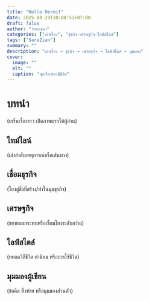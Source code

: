 ```yaml
---
title: "Hello Hermit"
date: 2025-08-29T10:08:51+07:00
draft: false
author: "วัยสนธยา"
categories: ["เล่าเรื่อง", "ธุรกิจ-เศรษฐกิจ-ไลฟ์สไตล์"]
tags: ["SaraZian"]
summary: ""
description: "เล่าเรื่อง → ธุรกิจ → เศรษฐกิจ → ไลฟ์สไตล์ → มุมมอง"
cover: 
  image: ""
  alt: ""
  caption: "ทุกเรื่องราวมีชีวิต"
---
```


# บทนำ
(เกริ่นเรื่องราว เปิดภาพแรกให้ผู้อ่าน)

## ไทม์ไลน์
(เล่าลำดับเหตุการณ์หรือเส้นทาง)

## เชื่อมธุรกิจ
(โยงสู่สิ่งที่สร้าง/ทำในมุมธุรกิจ)

## เศรษฐกิจ
(ขยายผลกระทบหรือเชื่อมโยงระดับกว้าง)

## ไลฟ์สไตล์
(หยอดวิถีชีวิต ค่านิยม หรือการใช้ชีวิต)

## มุมมองผู้เขียน
(ข้อคิด ทิ้งท้าย หรือมุมมองส่วนตัว)

